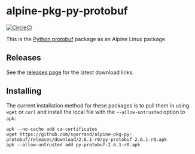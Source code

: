 # alpine-pkg-py-protobuf

[![CircleCI](https://img.shields.io/circleci/project/sgerrand/alpine-pkg-py-protobuf/master.svg)](https://circleci.com/gh/sgerrand/alpine-pkg-py-protobuf)

This is the [Python protobuf][py-protobuf] package as an Alpine Linux package.

## Releases

See the [releases page][releases] for the latest download links.

## Installing

The current installation method for these packages is to pull them in using
`wget` or `curl` and install the local file with the `--allow-untrusted` option
to `apk`:

```
apk --no-cache add ca-certificates
wget https://github.com/sgerrand/alpine-pkg-py-protobuf/releases/download/2.6.1-r0/py-protobuf-2.6.1-r0.apk
apk --allow-untrusted add py-protobuf-2.6.1-r0.apk
```

[py-protobuf]: https://pypi.python.org/pypi/protobuf
[releases]: https://github.com/sgerrand/alpine-pkg-py-protobuf/releases/
